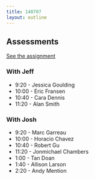 ```yaml
---
title: 140707
layout: outline
---
```


## Assessments

[See the assignment](http://tutorials.jumpstartlab.com/academy/assessments/scrabble.html)

### With Jeff

* 9:20 - Jessica Goulding
* 10:00 - Eric Fransen
* 10:40 - Cara Dennis
* 11:20 - Alan Smith

### With Josh

* 9:20 - Marc Garreau
* 10:00 - Horacio Chavez
* 10:40 - Robert Gu
* 11:20 - Jonmichael Chambers
* 1:00 - Tan Doan
* 1:40 - Allison Larson
* 2:20 - Andy Mention

